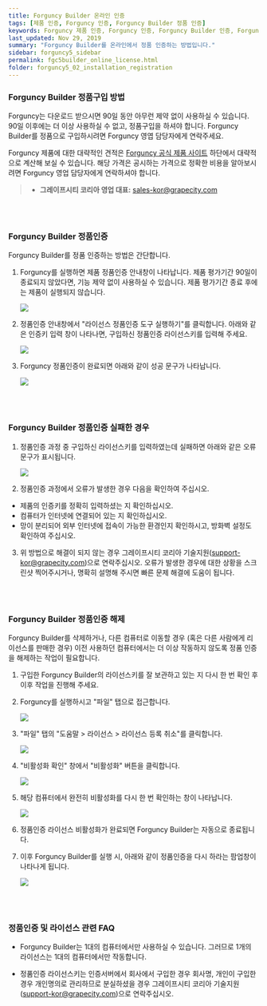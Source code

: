 ```yaml
---
title: Forguncy Builder 온라인 인증
tags: [제품 인증, Forguncy 인증, Forguncy Builder 정품 인증]
keywords: Forguncy 제품 인증, Forguncy 인증, Forguncy Builder 인증, Forguncy 정품, Forguncy 정품 인증, Forguncy Builder 정품, Forguncy Builder 정품 인증
last_updated: Nov 29, 2019
summary: "Forguncy Builder를 온라인에서 정품 인증하는 방법입니다."
sidebar: forguncy5_sidebar
permalink: fgc5builder_online_license.html
folder: forguncy5_02_installation_registration
---
```


### Forguncy Builder 정품구입 방법

Forguncy는 다운로드 받으시면 90일 동안 아무런 제약 없이 사용하실 수 있습니다. 90일 이후에는 더 이상 사용하실 수 없고, 정품구입을 하셔야 합니다. Forguncy Builder를 정품으로 구입하시려면 Forguncy 영엽 담당자에게 연락주세요.

Forguncy 제품에 대한 대략적인 견적은 [Forguncy 공식 제품 사이트](https://www.grapecity.co.kr/solutions/forguncy) 하단에서 대략적으로 계산해 보실 수 있습니다. 해당 가격은 공시하는 가격으로 정확한 비용을 알아보시려면 Forguncy 영업 담당자에게 연락하셔야 합니다.

> - **그레이프시티 코리아 영업 대표:** [sales-kor@grapecity.com](sales-kor@grapecity.com)

<br /><br />

### Forguncy Builder 정품인증

Forguncy Builder를 정품 인증하는 방법은 간단합니다. 

1. Forguncy를 실행하면 제품 정품인증 안내창이 나타납니다. 제품 평가기간 90일이 종료되지 않았다면, 기능 제약 없이 사용하실 수 있습니다. 제품 평가기간 종료 후에는 제품이 실행되지 않습니다.

    ![]({{site.url}}/images/forguncy5/license_register01.png)

2. 정품인증 안내창에서 "라이선스 정품인증 도구 실행하기"를 클릭합니다. 아래와 같은 인증키 입력 창이 나타나면, 구입하신 정품인증 라이선스키를 입력해 주세요.

    ![]({{site.url}}/images/forguncy5/license_register02.png)

3. Forguncy 정품인증이 완료되면 아래와 같이 성공 문구가 나타납니다.

    ![]({{site.url}}/images/forguncy5/license_register03.png)

<br /><br />

### Forguncy Builder 정품인증 실패한 경우

1. 정품인증 과정 중 구입하신 라이선스키를 입력하였는데 실패하면 아래와 같은 오류 문구가 표시됩니다.

    ![]({{site.url}}/images/forguncy5/license_register04.png)

2. 정품인증 과정에서 오류가 발생한 경우 다음을 확인하여 주십시오.

* 제품의 인증키를 정확히 입력하셨는 지 확인하십시오.
* 컴퓨터가 인터넷에 연결되어 있는 지 확인하십시오.
* 망이 분리되어 외부 인터넷에 접속이 가능한 환경인지 확인하시고, 방화벽 설정도 확인하여 주십시오.

3. 위 방법으로 해결이 되지 않는 경우 그레이프시티 코리아 기술지원([support-kor@grapecity.com](support-kor@grapecity.com))으로 연락주십시오. 오류가 발생한 경우에 대한 상황을 스크린샷 찍어주시거나, 명확히 설명해 주시면 빠른 문제 해결에 도움이 됩니다. 

<br /><br />

### Forguncy Builder 정품인증 해제

Forguncy Builder를 삭제하거나, 다른 컴퓨터로 이동할 경우 (혹은 다른 사람에게 리이선스를 판매한 경우) 이전 사용하던 컴퓨터에서는 더 이상 작동하지 않도록 정품 인증을 해제하는 작업이 필요합니다.

1. 구입한 Forguncy Builder의 라이선스키를 잘 보관하고 있는 지 다시 한 번 확인 후 이후 작업을 진행해 주세요.

2. Forguncy를 실행하시고 "파일" 탭으로 접근합니다.

    ![]({{site.url}}/images/forguncy5/license_unregister01.png)

3. "파일" 탭의 "도움말 > 라이선스 > 라이선스 등록 취소"를 클릭합니다.

    ![]({{site.url}}/images/forguncy5/license_unregister02.png)

4. "비활성화 확인" 창에서 "비활성화" 버튼을 클릭합니다.

    ![]({{site.url}}/images/forguncy5/license_unregister03.png)

5. 해당 컴퓨터에서 완전히 비활성화를 다시 한 번 확인하는 창이 나타납니다.

    ![]({{site.url}}/images/forguncy5/license_unregister04.png)

6. 정품인증 라이선스 비활성화가 완료되면 Forguncy Builder는 자동으로 종료됩니다.

7. 이후 Forguncy Builder를 실행 시, 아래와 같이 정품인증을 다시 하라는 팜업창이 나타나게 됩니다.

    ![]({{site.url}}/images/forguncy5/license_register01.png)

<br /><br />

### 정품인증 및 라이선스 관련 FAQ

* Forguncy Builder는 1대의 컴퓨터에서만 사용하실 수 있습니다. 그러므로 1개의 라이선스는 1대의 컴퓨터에서만 작동합니다.

* 정품인증 라이선스키는 인증서버에서 회사에서 구입한 경우 회사명, 개인이 구입한 경우 개인명의로 관리하므로 분실하셨을 경우 그레이프시티 코리아 기술지원([support-kor@grapecity.com](support-kor@grapecity.com))으로 연락주십시오.

<br /><br />
